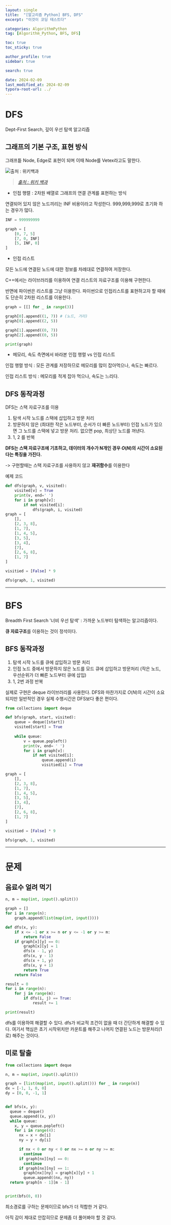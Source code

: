 ```yaml
---
layout: single
title:  "[알고리즘 Python] BFS, DFS"
excerpt: "이것이 코딩 테스트다"

categories: AlgorithmPython
tag: [Algorithm_Python, BFS, DFS]

toc: true
toc_sticky: true

author_profile: true
sidebar: true

search: true

date: 2024-02-09
last_modified_at: 2024-02-09
typora-root-url: ../
---
```


# DFS

Dept-First Search, 깊이 우선 탐색 알고리즘



## 그래프의 기본 구조, 표현 방식

그래프틑 Node, Edge로 표현이 되며 이때 Node를 Vetex라고도 말한다.

![출처 : 위키백과](/images/2024-02-09-algorithm_python_5/Directed.svg.png)

> *[출처 : 위키 백과](https://ko.wikipedia.org/wiki/%EA%B7%B8%EB%9E%98%ED%94%84_(%EC%9E%90%EB%A3%8C_%EA%B5%AC%EC%A1%B0))*



- 인접 행렬 : 2차원 배열로 그래프의 연결 관계를 표현하는 방식

연결되어 있지 않은 노드끼리는 INF 비용이라고 작성한다.  999,999,999로 초기화 하는 경우가 많다.

```python
INF = 999999999

graph = [
	[0, 7, 5]
	[7, 0, INF]
	[5, INF, 0]
]
```



- 인접 리스트

모든 노드에 연결된 노드에 대한 정보를 차례대로 연결하여 저장한다.

C++에서는 라이브러리를 이용하여 연결 리스트의 자료구조를 이용해 구현한다.

반면에 파이썬은 리스트를 그냥 이용한다. 파이썬으로 인접리스트를 표현하고자 할 때에도 단순히 2차원 리스트를 이용한다.

```python
graph = [[] for _ in range(3)]

graph[0].append((1, 7)) # (노드, 거리)
graph[0].append((2, 5))

graph[1].append((0, 7))
graph[2].append((0, 5))

print(graph)
```



- 메모리, 속도 측면에서 바라본 인접 행렬 vs 인접 리스트

인접 행렬 방식 : 모든 관계를 저장하므로 메모리를 많이 잡아먹으나, 속도는 빠르다.

인접 리스트 방식 : 메모리를 적게 잡아 먹으나, 속도는 느리다. 





## DFS 동작과정

DFS는 스택 자료구조를 이용

1. 탐색 시작 노드를 스택에 삽입하고 방문 처리
2. 방문하지 않은 (최대한 작은 노드부터, 순서가 더 빠른 노드부터) 인접 노드가 있으면 그 노드를 스택에 넣고 방문 처리. 없으면 pop, 최상단 노드를 꺼낸다.
3. 1, 2 를 반복

**DFS는 스택 자료구조에 기초하고, 데이터의 개수가 N개인 경우 $O(N)$의 시간이 소요된다는 특징을 가진다.**

-> 구현할때는 스택 자료구조를 사용하지 않고 **재귀함수**를 이용한다

예제 코드

```python
def dfs(graph, v, visited):
	visited[v] = True
	print(v, end=' ')
	for i in graph[v]:
		if not visited[i]:
			dfs(graph, i, visited)
graph = [
	[],
	[2, 3, 8],
	[1, 7],
	[1, 4, 5],
	[3, 5],
	[3, 4],
	[7],
	[2, 6, 8],
	[1, 7]
]

visitied = [False] * 9

dfs(graph, 1, visited)
```



------



# BFS

Breadth First Search '너비 우선 탐색' : 가까운 노드부터 탐색하는 알고리즘이다.

**큐 자료구조**를 이용하는 것이 정석이다.



## BFS 동작과정

1. 탐색 시작 노드를 큐에 삽입하고 방문 처리
2. 인접 노드 중에서 방문하지 않은 노드를 모드 큐에 삽입하고 방문처리 (작은 노드, 우선순위가 더 빠른 노드부터 큐에 삽입)
3. 1, 2번 과정 반복

실제로 구현은 deque 라이브러리를 사용한다. DFS와 마찬가지로 $O(N)$의 시간이 소요되지만 일반적인 경우 실제 수행시간은 DFS보다 좋은 편이다.

```python
from collections import deque

def bfs(graph, start, visited):
	queue = deque([start])
	visited[start] = True
	
	while queue:
		v = queue.popleft()
		print(v, end= ' ')
		for i in graph[v]:
			if not visited[i]:
				queue.append(i)
				visitied[i] = True

graph = [
	[],
	[2, 3, 8],
	[1, 7],
	[1, 4, 5],
	[3, 5],
	[3, 4],
	[7],
	[2, 6, 8],
	[1, 7]
]

visitied = [False] * 9

bfs(graph, 1, visited)
```

------

# 문제



## 음료수 얼려 먹기

```python
n, m = map(int, input().split())

graph = []
for i in range(n):
    graph.append(list(map(int, input())))

def dfs(x, y):
    if x <= -1 or x >= n or y <= -1 or y >= m:
        return False
    if graph[x][y] == 0:
        graph[x][y] = 1
        dfs(x - 1, y)
        dfs(x, y - 1)
        dfs(x + 1, y)
        dfs(x, y + 1)
        return True
    return False

result = 0
for i in range(n):
    for j in range(m):
        if dfs(i, j) == True:
            result += 1

print(result)
```

dfs를 이용하여 해결할 수 있다. dfs가 비교적 조건이 없을 때 더 간단하게 해결할 수 있다. 여기서 핵심은 초기 시작위치만 카운트를 해주고 나머지 연결된 노드는 방문처리(1로) 해주는 것이다.



## 미로 탈출

```python
from collections import deque

n, m = map(int, input().split())

graph = [list(map(int, input().split())) for _ in range(n)]
dx = [-1, 1, 0, 0]
dy = [0, 0, -1, 1]


def bfs(x, y):
  queue = deque()
  queue.append((x, y))
  while queue:
    x, y = queue.popleft()
    for i in range(4):
      nx = x + dx[i]
      ny = y + dy[i]

      if nx < 0 or ny < 0 or nx >= n or ny >= m:
        continue
      if graph[nx][ny] == 0:
        continue
      if graph[nx][ny] == 1:
        graph[nx][ny] = graph[x][y] + 1
        queue.append((nx, ny))
  return graph[n - 1][m - 1]


print(bfs(0, 0))

```

최소경로를 구하는 문제이므로 bfs가 더 적합한 거 같다. 

아직 감이 제대로 안잡히므로 문제좀 더 풀어봐야 할 것 같다.